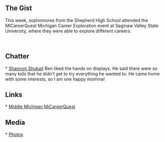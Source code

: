 The Gist
--------

This week, sophomores from the Shepherd High School attended the MICareerQuest
Michigan Career Exploration event at Saginaw Valley State University, where they
were able to explore different careers.

 

Chatter
-------

\* [Shannon Shukait](https://www.facebook.com/shannon.shukait) Ben liked the
hands on displays. He said there were so many kids that he didn't get to try
everything he wanted to. He came home with some interests, so I am one happy
momma!

Links
-----

\* [Middle Michigan MiCareerQuest  
](http://micareerquestmm.com/)

Media
-----

\*
[Photos](https://www.facebook.com/shepherdmihs/posts/1157556744439409?__xts__%5B0%5D=68.ARDUM-Y9vldjLo6EvmUJGjbb28k9bfTuI-rMBMDXsNvkAHPF7QiVxXoyfbje2gaxjZMsp_ahXKx55_ELNmQBwryJ_D52MFDf0XaRnbn8lRQb5vSil-Yax_PKba-w4h29RKJKfePPJz2mKCkrGxBgtD_3mvTlB-qd-7tsqWWKv8WpPvQ8EyvXfUTQ1vf5J6sX5rkAeMLjmnXrs1Bd2vbqCPHUCZaorwXJMTvs6S4b_He6H6W0dITVmAOmS7nC2jrf3GZ65rMqXXQGqk6tgigeDWSRNTZgBpBIhIBFFfL6NRCsOMM7b2__wk4DaIJ55-JmHxyG&__tn__=-R1.g)
